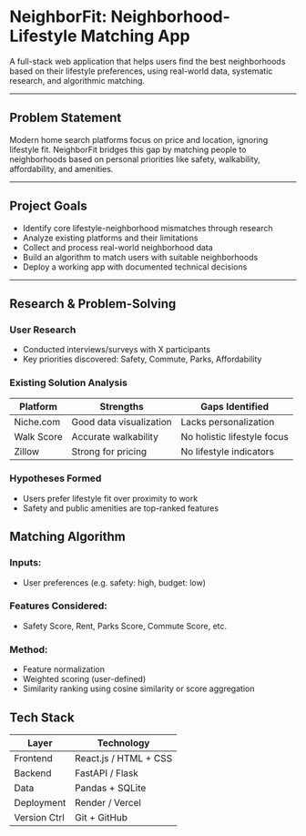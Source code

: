 # NeighborFit: Neighborhood-Lifestyle Matching App

 A full-stack web application that helps users find the best neighborhoods based on their lifestyle preferences, using real-world data, systematic research, and algorithmic matching.

---

## Problem Statement

Modern home search platforms focus on price and location, ignoring lifestyle fit. NeighborFit bridges this gap by matching people to neighborhoods based on personal priorities like safety, walkability, affordability, and amenities.

---

## Project Goals

- Identify core lifestyle-neighborhood mismatches through research
- Analyze existing platforms and their limitations
- Collect and process real-world neighborhood data
- Build an algorithm to match users with suitable neighborhoods
- Deploy a working app with documented technical decisions

---

## Research & Problem-Solving

### User Research
- Conducted interviews/surveys with X participants
- Key priorities discovered: Safety, Commute, Parks, Affordability

### Existing Solution Analysis
| Platform     | Strengths                | Gaps Identified                    |
|--------------|--------------------------|------------------------------------|
| Niche.com    | Good data visualization  | Lacks personalization              |
| Walk Score   | Accurate walkability     | No holistic lifestyle focus        |
| Zillow       | Strong for pricing       | No lifestyle indicators            |

### Hypotheses Formed
- Users prefer lifestyle fit over proximity to work
- Safety and public amenities are top-ranked features

## Matching Algorithm

### Inputs:
- User preferences (e.g. safety: high, budget: low)

### Features Considered:
- Safety Score, Rent, Parks Score, Commute Score, etc.

### Method:
- Feature normalization
- Weighted scoring (user-defined)
- Similarity ranking using cosine similarity or score aggregation

## Tech Stack

| Layer        | Technology             |
|--------------|------------------------|          
| Frontend     | React.js / HTML + CSS  |
| Backend      | FastAPI / Flask        |
| Data         | Pandas + SQLite        |
| Deployment   | Render / Vercel        |
| Version Ctrl | Git + GitHub           |

